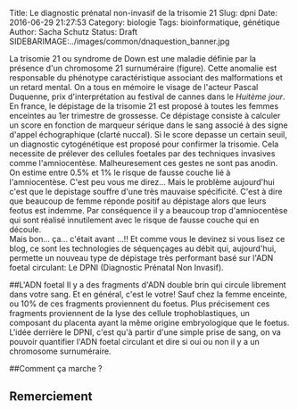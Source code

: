 Title: Le diagnostic prénatal non-invasif de la trisomie 21
Slug: dpni
Date: 2016-06-29 21:27:53
Category: biologie
Tags: bioinformatique, génétique
Author: Sacha Schutz
Status: Draft
SIDEBARIMAGE:../images/common/dnaquestion_banner.jpg

La trisomie 21 ou syndrome de Down est une maladie définie par la présence d'un chromosome 21 surnuméraire (figure). Cette anomalie est responsable du phénotype caractéristique associant des malformations et un retard mental. On a tous en mémoire le visage de l'acteur Pascal Duquenne, prix d'interprétation au festival de cannes dans le *Huitème jour*.     
En france, le dépistage de la trisomie 21 est proposé à toutes les femmes enceintes au 1er trimestre de grossesse. Ce dépistage consiste à calculer un score en fonction de marqueur sérique dans le sang associé à des signe d'appel échographique (clarté nuccal). Si le score depasse un certain seuil, un diagnostic cytogénétique est proposé pour confirmer la trisomie. Cela necessite de prélever des cellules foetales par des techniques invasives comme l'amniocentèse. Malheuresement ces gestes ne sont pas anodin. On estime entre 0.5% et 1% le risque de fausse couche lié à l'amniocentèse. 
C'est peu vous me direz... Mais le problème aujourd'hui c'est que le depistage souffre d'une très mauvaise spécificité. C'est à dire que beaucoup de femme réponde positif au dépistage alors que leurs feotus est indemme. Par conséquence il y a beaucoup trop d'amniocentèse qui sont réalisé innutilement avec le risque de fausse couche qui en découle.    
Mais bon... ça... c'était avant ...!! Et comme vous le devinez si vous lisez ce blog, ce sont les technologies de séquençages au débit qui, aujourd'hui, permette un nouveau type de dépistage très performant basé sur l'ADN foetal circulant: Le DPNI (Diagnostic Prénatal Non Invasif).

##L'ADN foetal 
Il y a des fragments d'ADN double brin qui circule librement dans votre sang. Et en général, c'est le votre! Sauf chez la femme enceinte, ou 10% de ces fragments proviennent du foetus. Plus précisement ces fragments proviennent de la lyse des cellule trophoblastiques, un composant du placenta ayant la même origine embryologique que le foetus.  
L'idée derrière le DPNI, c'est qu'à partir d'une simple prise de sang, on va pouvoir quantifier l'ADN foetal circulant et dire si oui ou non il y a un chromosome surnuméraire. 

##Comment ça marche ? 




## Remerciement 


